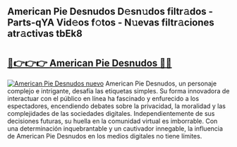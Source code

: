 ## American Pie Desnudos D𝚎sn𝚞dos filtr𝚊dos - Parts-qYA Vid𝚎os f𝚘tos - N𝚞evas filtr𝚊ciones atr𝚊ctivas tbEk8

# <h2><a href="http://mbdbzjp.tromn.icu/?c=American+Pie+Desnudos">🔗👉👉👉 American Pie Desnudos 🔗🔗</a></h2>

[![American Pie Desnudos nuevo](https://i.imgur.com/pEAQMta.gif)](http://mbdbzjp.tromn.icu/?c=American+Pie+Desnudos)
American Pie Desnudos, un personaje complejo e intrigante, desafía las etiquetas simples. Su forma innovadora de interactuar con el público en línea ha fascinado y enfurecido a los espectadores, encendiendo debates sobre la privacidad, la moralidad y las complejidades de las sociedades digitales. Independientemente de sus decisiones futuras, su huella en la comunidad virtual es imborrable. Con una determinación inquebrantable y un cautivador innegable, la influencia de American Pie Desnudos en los medios digitales no tiene límites.

